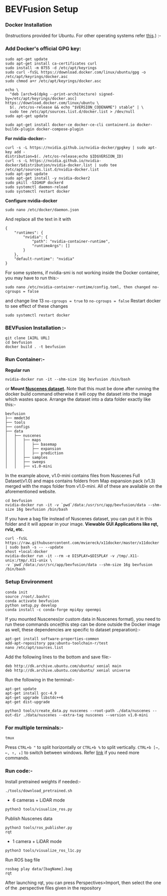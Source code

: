 # BEVFusion Setup
### Docker Installation
(Instructions provided for Ubuntu. For other operating systems refer [this](https://docs.docker.com/engine/install/).) :-
### Add Docker's official GPG key:
```
sudo apt-get update
sudo apt-get install ca-certificates curl
sudo install -m 0755 -d /etc/apt/keyrings
sudo curl -fsSL https://download.docker.com/linux/ubuntu/gpg -o /etc/apt/keyrings/docker.asc
sudo chmod a+r /etc/apt/keyrings/docker.asc

echo \
  "deb [arch=$(dpkg --print-architecture) signed-by=/etc/apt/keyrings/docker.asc] https://download.docker.com/linux/ubuntu \
  $(. /etc/os-release && echo "$VERSION_CODENAME") stable" | \
  sudo tee /etc/apt/sources.list.d/docker.list > /dev/null
sudo apt-get update
```
```
sudo apt-get install docker-ce docker-ce-cli containerd.io docker-buildx-plugin docker-compose-plugin
```
**For nvidia-docker:-**
```
curl -s -L https://nvidia.github.io/nvidia-docker/gpgkey | sudo apt-key add -
distribution=$(. /etc/os-release;echo $ID$VERSION_ID)
curl -s -L https://nvidia.github.io/nvidia-docker/$distribution/nvidia-docker.list | sudo tee /etc/apt/sources.list.d/nvidia-docker.list
sudo apt-get update
sudo apt-get install -y nvidia-docker2
sudo pkill -SIGHUP dockerd
sudo systemctl daemon-reload
sudo systemctl restart docker
```
**Configure nvidia-docker**
```
sudo nano /etc/docker/daemon.json
```
And replace all the text in it with
```
{
    "runtimes": {
        "nvidia": {
            "path": "nvidia-container-runtime",
            "runtimeArgs": []
        }
    },
    "default-runtime": "nvidia"
}
```
For some systems, if nvidia-smi is not working inside the Docker container, you may have to run this:-
```
sudo nano /etc/nvidia-container-runtime/config.toml, then changed no-cgroups = false
```
and change line 13 ```no-cgroups = true``` to ```no-cgroups = false```
Restart docker to see effect of these changes
```
sudo systemctl restart docker
```
### BEVFusion Installation :-
```
git clone [AIRL URL]
cd bevfusion
docker build . -t bevfusion
```
### Run Container:-
**Regular run**
```
nvidia-docker run -it --shm-size 16g bevfusion /bin/bash
```
or
**Mount [Nuscenes dataset](https://www.nuscenes.org/download).** Note that this must be done after running the docker build command otherwise it will copy the dataset into the image which wastes space.
Arrange the dataset into a data folder exactly like this:-
```
bevfusion
├── mmdet3d
├── tools
├── configs
├── data
│   ├── nuscenes
│   │   ├── maps
│   │   │   ├── basemap
│   │   │   ├── expansion
│   │   │   ├── prediction
│   │   ├── samples
│   │   ├── sweeps
│   │   ├── v1.0-mini
```
In the example above, v1.0-mini contains files from Nuscenes Full Dataset(v1.0) and maps contains folders from Map expansion pack (v1.3) merged with the maps folder from v1.0-mini. All of these are available on the aforementioned website.
```
cd bevfusion
nvidia-docker run -it -v `pwd`/data:/usr/src/app/bevfusion/data --shm-size 16g bevfusion /bin/bash
```
If you have a bag file instead of Nuscenes dataset, you can put it in this folder and it will appear in your image.
**Viewable GUI Applications like rqt, rviz, etc.**
```
curl -fsSL https://raw.githubusercontent.com/mviereck/x11docker/master/x11docker | sudo bash -s -- --update
xhost +local:docker
nvidia-docker run -it --rm -e DISPLAY=$DISPLAY -v /tmp/.X11-unix:/tmp/.X11-unix \
-v `pwd`/data:/usr/src/app/bevfusion/data --shm-size 16g bevfusion /bin/bash
```
### Setup Environment 
```
conda init
source /root/.bashrc
conda activate bevfusion
python setup.py develop
conda install -c conda-forge mpi4py openmpi
```
If you mounted Nuscenes(or custom data in Nuscenes format), you need to run these commands once(this step can be done outside the Docker image as well, these dependencies are specific to dataset preparation):-
```
apt-get install software-properties-common
add-apt-repository ppa:ubuntu-toolchain-r/test
nano /etc/apt/sources.list
```
Add the following lines to the bottom and save file:-
```
deb http://dk.archive.ubuntu.com/ubuntu/ xenial main
deb http://dk.archive.ubuntu.com/ubuntu/ xenial universe
```
Run the following in the terminal:-
```
apt-get update
apt-get install gcc-4.9
apt-get upgrade libstdc++6
apt-get dist-upgrade

python3 tools/create_data.py nuscenes --root-path ./data/nuscenes --out-dir ./data/nuscenes --extra-tag nuscenes --version v1.0-mini
```
### For multiple terminals:-
```
tmux
```
Press `CTRL+b "` to split horizontally or `CTRL+b %` to split vertically. `CTRL+b [→, ←, ↑, ↓]` to switch between windows.
Refer [link](https://www.shells.com/l/en-US/tutorial/Installing-and-using-tmux-on-Ubuntu-20-04) if you need more commands.
### Run code:-
Install pretrained weights if needed:-
```
./tools/download_pretrained.sh
```

 - 6 cameras + LiDAR mode
```
python3 tools/visualize_ros.py
```
Publish Nuscenes data
```
python3 tools/ros_publisher.py
rqt
```

- 1 camera + LiDAR mode
```
python3 tools/visualize_ros_l1c.py
```
Run ROS bag file
```
rosbag play data/[bagName].bag
rqt
```
After launching rqt, you can press Perspectives>Import, then select the one of the .perspective files given in the repository
